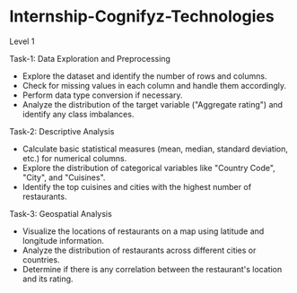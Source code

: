 # Internship-Cognifyz-Technologies

Level 1

Task-1: Data Exploration and Preprocessing
- Explore the dataset and identify the number of rows and columns.
- Check for missing values in each column and handle them accordingly.
- Perform data type conversion if necessary.
- Analyze the distribution of the target variable ("Aggregate rating") and identify any class imbalances.

Task-2: Descriptive Analysis
- Calculate basic statistical measures (mean, median, standard deviation, etc.) for numerical columns.
- Explore the distribution of categorical variables like "Country Code", "City", and "Cuisines".
- Identify the top cuisines and cities with the highest number of restaurants.

Task-3: Geospatial Analysis
- Visualize the locations of restaurants on a map using latitude and longitude information.
- Analyze the distribution of restaurants across different cities or countries.
- Determine if there is any correlation between the restaurant's location and its rating.
